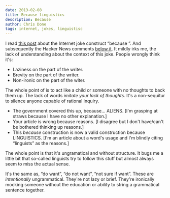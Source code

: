 ```yaml
---
date: 2013-02-08
title: Because linguistics
description: Because
author: Chris Done
tags: internet, jokes, linguistisc
---
```


I read
[this post](http://www.theatlantic.com/technology/archive/2013/11/english-has-a-new-preposition-because-internet/281601/)
about the Internet joke construct “because <reason>”. And subsequently
the Hacker News comments
[below it](https://news.ycombinator.com/item?id=6765099). It mildly
irks me, the lack of understanding about the context of this
joke. People wrongly think it's:

* Laziness on the part of the writer.
* Brevity on the part of the writer.
* Non-ironic on the part of the witer.

The whole point of is to act like a child or someone with no thoughts
to back them up. The lack of words _imitate your lack of
thoughts_. It's a non-sequitur to silence anyone capable of rational
inquiry.

* The government covered this up, because…
  ALIENS. [I'm grasping at straws because I have no other explanation.]
* Your article is wrong because
  reasons. [I disagree but I don't have/can't be bothered thinking up reasons.]
* This _because_ construction is now a valid construction because
  LINGUISTICS. [I'm an article about a word's usage and I'm blindly
  citing “linguists” as the reasons.]

The whole point is that it's ungramatical and without structure. It
bugs me a little bit that so-called linguists try to follow this stuff
but almost always seem to miss the actual sense.

It's the same as, “do want”, “do not want”, “not sure if want”. These
are _intentionally_ ungrammatical. They're not lazy or brief. They're
ironically mocking someone without the education or ability to string
a grammatical sentence together.
